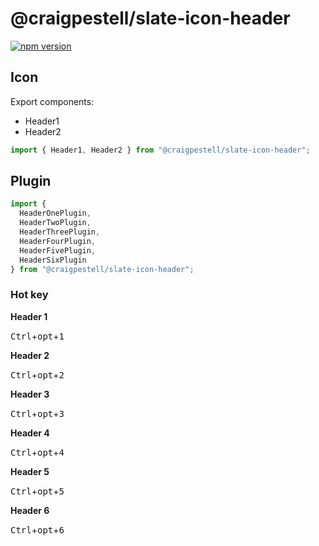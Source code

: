 # @craigpestell/slate-icon-header

[![npm version](https://badge.fury.io/js/%40canner%2Fslate-icon-header.svg)](https://badge.fury.io/js/%40canner%2Fslate-icon-header)

## Icon

Export components:

* Header1
* Header2

```js
import { Header1, Header2 } from "@craigpestell/slate-icon-header";
```

## Plugin

```js
import {
  HeaderOnePlugin,
  HeaderTwoPlugin,
  HeaderThreePlugin,
  HeaderFourPlugin,
  HeaderFivePlugin,
  HeaderSixPlugin
} from "@craigpestell/slate-icon-header";
```

### Hot key

**Header 1**

<kbd>Ctrl</kbd>+<kbd>opt</kbd>+<kbd>1</kbd>

**Header 2**

<kbd>Ctrl</kbd>+<kbd>opt</kbd>+<kbd>2</kbd>

**Header 3**

<kbd>Ctrl</kbd>+<kbd>opt</kbd>+<kbd>3</kbd>

**Header 4**

<kbd>Ctrl</kbd>+<kbd>opt</kbd>+<kbd>4</kbd>

**Header 5**

<kbd>Ctrl</kbd>+<kbd>opt</kbd>+<kbd>5</kbd>

**Header 6**

<kbd>Ctrl</kbd>+<kbd>opt</kbd>+<kbd>6</kbd>
